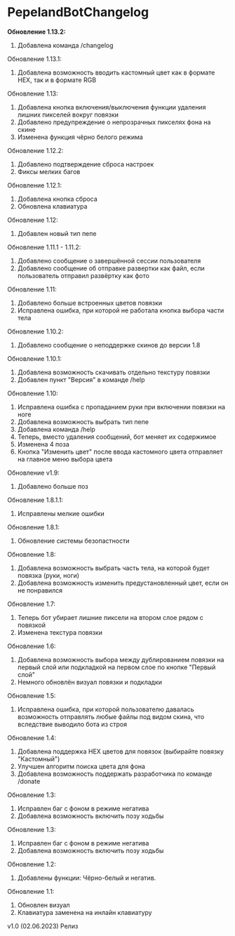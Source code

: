 # PepelandBotChangelog

**Обновление 1.13.2:**  
1. Добавлена команда /changelog  

Обновление 1.13.1:  
1. Добавлена возможность вводить кастомный цвет как в формате HEX, так и в формате RGB  

Обновление 1.13:  
1. Добавлена кнопка включения/выключения функции удаления лишних пикселей вокруг повязки  
2. Добавлено предупреждение о непрозрачных пикселях фона на скине  
3. Изменена функция чёрно белого режима  

Обновление 1.12.2:  
1. Добавлено подтверждение сброса настроек  
2. Фиксы мелких багов  

Обновление 1.12.1:  
1. Добавлена кнопка сброса  
2. Обновлена клавиатура  

Обновление 1.12:  
1. Добавлен новый тип пепе  

Обновление 1.11.1 - 1.11.2:  
1. Добавлено сообщение о завершённой сессии пользователя  
2. Добавлено сообщение об отправке развертки как файл, если пользователь отправил развёртку как фото  

Обновление 1.11:  
1. Добавлено больше встроенных цветов повязки  
2. Исправлена ошибка, при которой не работала кнопка выбора части тела  

Обновление 1.10.2:  
1. Добавлено сообщение о неподдержке скинов до версии 1.8  

Обновление 1.10.1:  
1. Добавлена возможность скачивать отдельно текстуру повязки  
2. Добавлен пункт "Версия" в команде /help  

Обновление 1.10:  
1. Исправлена ошибка с пропаданием руки при включении повязки на ноге  
2. Добавлена возможность выбрать тип пепе  
3. Добавлена команда /help  
4. Теперь, вместо удаления сообщений, бот меняет их содержимое  
5. Изменена 4 поза  
6. Кнопка "Изменить цвет" после ввода кастомного цвета отправляет на главное меню выбора цвета  

Обновление v1.9:  
1. Добавлено больше поз  

Обновление 1.8.1.1:  
1. Исправлены мелкие ошибки  

Обновление 1.8.1:  
1. Обновление системы безопастности  

Обновление 1.8:  
1. Добавлена возможность выбрать часть тела, на которой будет повязка (руки, ноги)  
2. Добавлена возможность изменить предустановленный цвет, если он не понравился  

Обновление 1.7:  
1. Теперь бот убирает лишние пиксели на втором слое рядом с повязкой  
2. Изменена текстура повязки  

Обновление 1.6:  
1. Добавлена возможность выбора между дублированием повязки на первый слой или подкладкой на первом слое по кнопке "Первый слой"  
2. Немного обновлён визуал повязки и подкладки  

Обновление 1.5:  
1. Исправлена ошибка, при которой пользователю давалась возможность отправлять любые файлы под видом скина, что вследствие выводило бота из строя  

Обновление 1.4:  
1. Добавлена поддержка HEX цветов для повязок (выбирайте повязку "Кастомный")  
2. Улучшен алгоритм поиска цвета для фона  
3. Добавлена возможность поддержать разработчика по команде /donate  

Обновление 1.3:  
1. Исправлен баг с фоном в режиме негатива  
2. Добавлена возможность включить позу ходьбы  

Обновление 1.3:  
1. Исправлен баг с фоном в режиме негатива  
2. Добавлена возможность включить позу ходьбы  

Обновление 1.2:  
1. Добавлены функции: Чёрно-белый и негатив.  

Обновление 1.1:    
1. Обновлен визуал  
2. Клавиатура заменена на инлайн клавиатуру  

v1.0 (02.06.2023) Релиз  